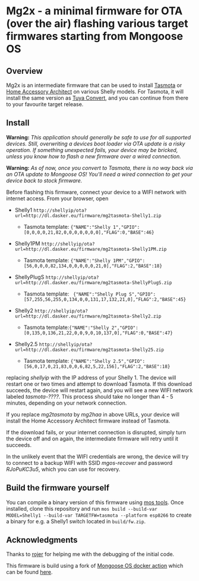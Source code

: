 # Mg2x - a minimal firmware for OTA (over the air) flashing various target firmwares starting from Mongoose OS

## Overview

Mg2x is an intermediate firmware that can be used to install [Tasmota](https://github.com/arendst/Tasmota)
or [Home Accessory Architect](https://github.com/RavenSystem/haa) on various
Shelly models. For Tasmota, it will install the same version as [Tuya Convert](https://github.com/ct-Open-Source/tuya-convert/),
and you can continue from there to your favourite target release.

## Install

**Warning:** _This application should generally be safe to use for all supported
devices. Still, overwriting a devices boot loader via OTA update is a risky
operation. If something unexpected fails, your device may be bricked, unless you
know how to flash a new firmware over a wired connection._

**Warning:** _As of now, once you convert to Tasmota, there is no way back via
an OTA update to Mongoose OS! You'll need a wired connection to get your device
back to stock firmware._

Before flashing this firmware, connect your device to a WIFI network with
internet access. From your browser, open

  * Shelly1 `http://shellyip/ota?url=http://dl.dasker.eu/firmware/mg2tasmota-Shelly1.zip`
  	* Tasmota template: `{"NAME":"Shelly 1","GPIO":[0,0,0,0,21,82,0,0,0,0,0,0,0],"FLAG":0,"BASE":46}`

  * Shelly1PM `http://shellyip/ota?url=http://dl.dasker.eu/firmware/mg2tasmota-Shelly1PM.zip`
  	* Tasmota template: `{"NAME":"Shelly 1PM","GPIO":[56,0,0,0,82,134,0,0,0,0,0,21,0],"FLAG":2,"BASE":18}`
    
  * ShellyPlugS `http://shellyip/ota?url=http://dl.dasker.eu/firmware/mg2tasmota-ShellyPlugS.zip`
  	* Tasmota template: ` {"NAME":"Shelly Plug S","GPIO":[57,255,56,255,0,134,0,0,131,17,132,21,0],"FLAG":2,"BASE":45}`
			
  * Shelly2 `http://shellyip/ota?url=http://dl.dasker.eu/firmware/mg2tasmota-Shelly2.zip`
  	* Tasmota template:`{"NAME":"Shelly 2","GPIO":[0,135,0,136,21,22,0,0,9,0,10,137,0],"FLAG":0,"BASE":47}`
			
  * Shelly2.5 `http://shellyip/ota?url=http://dl.dasker.eu/firmware/mg2tasmota-Shelly25.zip`
  	* Tasmota template: `{"NAME":"Shelly 2.5","GPIO":[56,0,17,0,21,83,0,0,6,82,5,22,156],"FLAG":2,"BASE":18}`

replacing _shellyip_ with the IP address of your Shelly 1. The device will
restart one or two times and attempt to download Tasmota. If this download
succeeds, the device will restart again, and you will see a new WIFI network
labeled _tasmota-????_. This process should take no longer than 4 - 5 minutes,
depending on your network connection.

If you replace _mg2tasmota_ by _mg2haa_ in above URLs, your device will install
the Home Accessory Architect firmware instead of Tasmota.

If the download fails, or your internet connection is disrupted, simply turn the
device off and on again, the intermediate firmware will retry until it succeeds.

In the unlikely event that the WIFI credentials are wrong, the device will try
to connect to a backup WIFI with SSID _mgos-recover_ and password _RJoPuKC3u5_,
which you can use for recovery.

## Build the firmware yourself

You can compile a binary version of this firmware using [mos tools](https://mongoose-os.com/docs/mongoose-os/quickstart/setup.md#1-download-and-install-mos-tool). Once installed, clone this repository and run
`mos build --build-var MODEL=Shelly1 --build-var TARGETFW=tasmota --platform esp8266`
to create a binary for e.g. a Shelly1 switch located in `build/fw.zip`.

## Acknowledgments
Thanks to [rojer](https://github.com/rojer) for helping me with the debugging of
the initial code.

This firmware is build using a fork of [Mongoose OS docker action](https://github.com/dea82/mongoose-os-action)
which can be found [here](https://github.com/yaourdt/mongoose-os-action).
